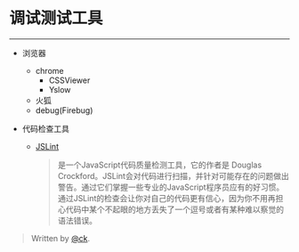 
# 调试测试工具
------------------

 - 浏览器
	- chrome
		- CSSViewer
		- Yslow
	- 火狐
	- debug(Firebug)

 - 代码检查工具
	- [JSLint](http://jslint.com "JSLint")
	   >是一个JavaScript代码质量检测工具，它的作者是 Douglas Crockford。JSLint会对代码进行扫描，并针对可能存在的问题做出警告。通过它们掌握一些专业的JavaScript程序员应有的好习惯。通过JSLint的检查会让你对自己的代码更有信心，因为你不用再担心代码中某个不起眼的地方丢失了一个逗号或者有某种难以察觉的语法错误。



>Written by [@ck](www.uitavern.com).